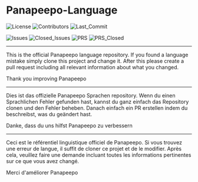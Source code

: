 # Panapeepo-Language

![License](https://img.shields.io/github/license/robertschuck/Panapeepo-language.svg)
![Contributors](https://img.shields.io/github/contributors/robertschuck/Panapeepo-language.svg)
![Last_Commit](https://img.shields.io/github/last-commit/robertschuck/Panapeepo-language.svg)

![Issues](https://img.shields.io/github/issues/robertschuck/Panapeepo-language.svg)
![Closed_Issues](https://img.shields.io/github/issues-closed/robertschuck/Panapeepo-language.svg)
![PRS](https://img.shields.io/github/issues-pr/robertschuck/Panapeepo-language.svg)
![PRS_Closed](https://img.shields.io/github/issues-pr-closed/robertschuck/Panapeepo-language.svg)

***

This is the official Panapeepo language repository. If you found a language mistake simply clone this project and change it. After this please create a pull request including all relevant information about what you changed. 

Thank you improving Panapeepo

***

Dies ist das offizielle Panapeepo Sprachen repository. Wenn du einen Sprachlichen Fehler gefunden hast, kannst du ganz einfach das Repository clonen und den Fehler beheben. Danach einfach ein PR erstellen indem du beschreibst, was du geändert hast.

Danke, dass du uns hilfst Panapeepo zu verbessern

***

Ceci est le référentiel linguistique officiel de Panapeepo. Si vous trouvez une erreur de langue, il suffit de cloner ce projet et de le modifier. Après cela, veuillez faire une demande incluant toutes les informations pertinentes sur ce que vous avez changé.

Merci d'améliorer Panapeepo
